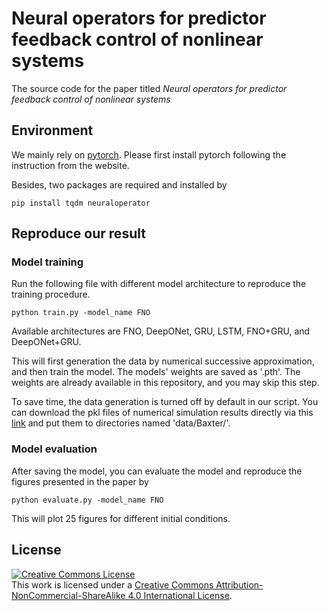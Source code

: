 # Neural operators for predictor feedback control of nonlinear systems

The source code for the paper titled _Neural operators for predictor feedback control of nonlinear systems_

## Environment

We mainly rely on [pytorch](https://pytorch.org/).
Please first install pytorch following the instruction from the website.

Besides, two packages are required and installed by
```
pip install tqdm neuraloperator
```

## Reproduce our result

### Model training

Run the following file with different model architecture to reproduce the training procedure.

```shell
python train.py -model_name FNO 
```
Available architectures are FNO, DeepONet, GRU, LSTM, FNO+GRU, and DeepONet+GRU.

This will first generation the data by numerical successive approximation, and then train the model.
The models' weights are saved as '<system>.pth'. The weights are already available in this repository, and you may skip this step.

To save time, the data generation is turned off by default in our script.
You can download the pkl files of numerical simulation results directly via
this [link](https://drive.google.com/drive/folders/15C2AIQwt9kxbp5cUBm_CtYvxdMWUn5LI?usp=sharing) and put them to
directories named 'data/Baxter/'.

### Model evaluation

After saving the model, you can evaluate the model and reproduce the figures presented in the paper by

```shell
python evaluate.py -model_name FNO
```
This will plot 25 figures for different initial conditions.

## License

<a rel="license" href="http://creativecommons.org/licenses/by-nc-sa/4.0/"><img alt="Creative Commons License" style="border-width:0" src="https://i.creativecommons.org/l/by-nc-sa/4.0/88x31.png" /></a><br />
This work is licensed under a <a rel="license" href="http://creativecommons.org/licenses/by-nc-sa/4.0/">Creative Commons
Attribution-NonCommercial-ShareAlike 4.0 International License</a>.
